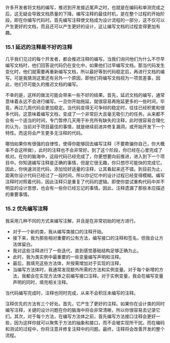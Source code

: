许多开发者将文档的编写，推迟到开发接近尾声之时，也就是在编码和单测完成之后，这无疑会导致文档质量的下降。编写注释的最佳时机，是在整个过程的开始阶段，即在你编写代码时。首先编写注释使文档成为设计流程的一部分，这不仅可以产生更好的文档，而且还可以产生更好的设计，这让编写文档的过程变得更加有趣。

### 15.1 延迟的注释是不好的注释

几乎我们见过的每个开发者，都会推迟注释的编写。当我们询问他们为什么不尽早编写文档时，他们回答说代码仍在变化中，如果他们过早编写文档，那当代码发生变化时，他们就需要再重新编写文档，所以最好等到代码稳定后，再进行文档的编写。可是我猜测这里还有另外一个原因，即他们将编写文档视为一项苦差事，因此，他们尽可能久的推迟文档的编写。

不幸的是，这样的做法可能会带来一些不好的结果。首先，延迟文档的编写，通常意味着永远不会进行编写。一旦你开始拖延，就很容易再拖延更多的一些时间，毕竟，再过几周代码会更加稳定。当代码变得无可争辩的稳定时，往往已经积累和很多代码，这意味着编写文档，变成了一个非常巨大且毫无吸引力的任务。从来都不会有一个适当的时间，专门暂停几天用于补充所有缺失的注释，此时很容易合理化的认为，当前对于项目最佳的事情，就是继续前进并修复漏洞，或开始开发下一个特性。而这将会产生更多无注释的代码。

哪怕如果你有很强的自律性，使得你能够回去编写注释（不要欺骗你自己，你大概率不会这样做），此时的注释也不会非常好。到了这个阶段，你已经在心里完成了核对。在你的脑海中，这段代码已经完成了，你更想要向前推进，进入到下一个项目中。你知道编写注释是正确的事情，但是它很无趣，你只想尽可能快的完成它。因此，你快速浏览代码，添加恰好适量的注释，让其看起来还不错。到目前为止，距离你设计代码已经过了一段时间，所以你记忆中的设计过程已经变得模糊。编写注释时对照着代码，因此注释只是重复了代码的逻辑。即使你尝试重构代码中并不明显的设计思想，也会有一些你已经忘记的事情。因此，注释遗漏了那些本应描述的重要事情。

### 15.2 优先编写注释

我采用几种不同的方式来编写注解，并且是在非常初始的地方进行。

* 对于一个新的类，我从编写类接口的注释开始。
* 接下来，我为那些相对重要的公有方法，编写接口的注释和签名，但我会让方法体留白。
* 我对这些注释进行了一些迭代，直到感觉基础结构足够正确为止。
* 此时，我为类实例中最重要的一些变量编写声明和注释。
* 最后，我填充这些方法体，并按需增加对于实现的注释，
* 当编写方法体时，我通常发现额外所需的方法和实例变量。对于每个新增的方法，我都会在实现方法体之前编写接口注释。对于实例变量，我会在编写变量声明的同时，填充相关注释。

当代码编写完成时，注释也同时完成，从来不会积压未编写的注释。

注释优先的方法有三个好处。首先，它产生了更好的注释。如果你在设计类的同时编写注释，关键的设计问题在你的脑海中将会非常清晰，所以你很容易去记录它们。其次，对于每个方法，在编写方法体之前，首先编写方法接口注释会更好一些，因为这样你就可以聚焦于方法的抽象和接口，而不会被实现所干扰。而在编码和测试的过程中，你将注意并修复注释中的问题。最终，注释将会改善开发的整个流程。